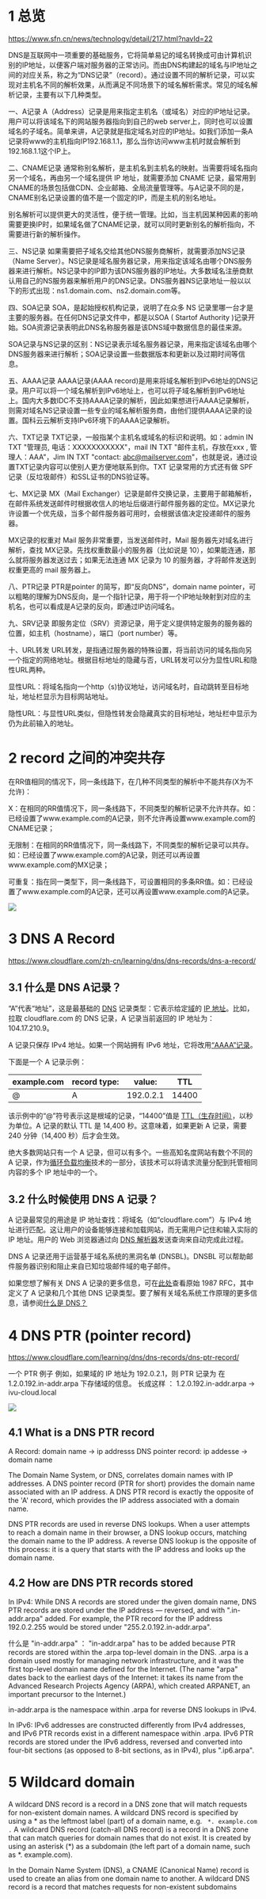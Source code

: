 

# 1 总览 

https://www.sfn.cn/news/technology/detail/217.html?navId=22

DNS是互联网中一项重要的基础服务，它将简单易记的域名转换成可由计算机识别的IP地址，以便客户端对服务器的正常访问。而由DNS构建起的域名与IP地址之间的对应关系，称之为“DNS记录”（record）。通过设置不同的解析记录，可以实现对主机名不同的解析效果，从而满足不同场景下的域名解析需求。常见的域名解析记录，主要有以下几种类型。

 一、A记录
A（Address）记录是用来指定主机名（或域名）对应的IP地址记录。用户可以将该域名下的网站服务器指向到自己的web server上，同时也可以设置域名的子域名。简单来讲，A记录就是指定域名对应的IP地址。如我们添加一条A记录将www的主机指向IP192.168.1.1，那么当你访问www主机时就会解析到192.168.1.1这个IP上。

二、CNAME记录
通常称别名解析，是主机名到主机名的映射。当需要将域名指向另一个域名，再由另一个域名提供 IP 地址，就需要添加 CNAME 记录，最常用到 CNAME的场景包括做CDN、企业邮箱、全局流量管理等。与A记录不同的是，CNAME别名记录设置的值不是一个固定的IP，而是主机的别名地址。

别名解析可以提供更大的灵活性，便于统一管理。比如，当主机因某种因素的影响需要更换IP时，如果域名做了CNAME记录，就可以同时更新别名的解析指向，不需要进行新的解析操作。 

 三、NS记录
如果需要把子域名交给其他DNS服务商解析，就需要添加NS记录（Name Server）。NS记录是域名服务器记录，用来指定该域名由哪个DNS服务器来进行解析。NS记录中的IP即为该DNS服务器的IP地址。大多数域名注册商默认用自己的NS服务器来解析用户的DNS记录。DNS服务器NS记录地址一般以以下的形式出现：ns1.domain.com、ns2.domain.com等。

四、SOA记录
SOA，是起始授权机构记录，说明了在众多 NS 记录里哪一台才是主要的服务器。在任何DNS记录文件中，都是以SOA ( Startof Authority )记录开始。SOA资源记录表明此DNS名称服务器是该DNS域中数据信息的最佳来源。

SOA记录与NS记录的区别：NS记录表示域名服务器记录，用来指定该域名由哪个DNS服务器来进行解析；SOA记录设置一些数据版本和更新以及过期时间等信息。

五、AAAA记录
AAAA记录(AAAA record)是用来将域名解析到IPv6地址的DNS记录。用户可以将一个域名解析到IPv6地址上，也可以将子域名解析到IPv6地址上。国内大多数IDC不支持AAAA记录的解析，因此如果想进行AAAA记录解析，则需对域名NS记录设置一些专业的域名解析服务商，由他们提供AAAA记录的设置。国科云云解析支持IPv6环境下的AAAA记录解析。 


 六、TXT记录
TXT记录，一般指某个主机名或域名的标识和说明。如：admin IN TXT "管理员, 电话：XXXXXXXXXXX"，mail IN TXT "邮件主机，存放在xxx , 管理人：AAA"，Jim IN TXT "contact: abc@mailserver.com"，也就是说，通过设置TXT记录内容可以使别人更方便地联系到你。TXT 记录常用的方式还有做 SPF 记录（反垃圾邮件）和SSL证书的DNS验证等。

七、MX记录
MX（Mail Exchanger）记录是邮件交换记录，主要用于邮箱解析，在邮件系统发送邮件时根据收信人的地址后缀进行邮件服务器的定位。MX记录允许设置一个优先级，当多个邮件服务器可用时，会根据该值决定投递邮件的服务器。

MX记录的权重对 Mail 服务非常重要，当发送邮件时，Mail 服务器先对域名进行解析，查找 MX记录。先找权重数最小的服务器（比如说是 10），如果能连通，那么就将服务器发送过去；如果无法连通 MX 记录为 10 的服务器，才将邮件发送到权重更高的 mail 服务器上。


八、PTR记录
PTR是pointer 的简写，即“反向DNS”，domain name pointer，可以粗略的理解为DNS反向，是一个指针记录，用于将一个IP地址映射到对应的主机名，也可以看成是A记录的反向，即通过IP访问域名。


九、SRV记录
即服务定位（SRV）资源记录，用于定义提供特定服务的服务器的位置，如主机（hostname），端口（port number）等。


十、URL转发
URL转发，是指通过服务器的特殊设置，将当前访问的域名指向另一个指定的网络地址。根据目标地址的隐藏与否，URL转发可以分为显性URL和隐性URL两种。

显性URL：将域名指向一个http（s)协议地址，访问域名时，自动跳转至目标地址，地址栏显示为目标网站地址。

隐性URL：与显性URL类似，但隐性转发会隐藏真实的目标地址，地址栏中显示为仍为此前输入的地址。 


# 2 record 之间的冲突共存

 在RR值相同的情况下，同一条线路下，在几种不同类型的解析中不能共存(X为不允许)：

X：在相同的RR值情况下，同一条线路下，不同类型的解析记录不允许共存。如：已经设置了www.example.com的A记录，则不允许再设置www.example.com的CNAME记录；

无限制：在相同的RR值情况下，同一条线路下，不同类型的解析记录可以共存。如：已经设置了www.example.com的A记录，则还可以再设置www.example.com的MX记录；

可重复：指在同一类型下，同一条线路下，可设置相同的多条RR值。如：已经设置了www.example.com的A记录，还可以再设置www.example.com的A记录。 

![](image/Pasted%20image%2020240305110041.png)



# 3 DNS A Record

https://www.cloudflare.com/zh-cn/learning/dns/dns-records/dns-a-record/


## 3.1 什么是 DNS A记录？

“A”代表“地址”，这是最基础的 [DNS](https://www.cloudflare.com/learning/dns/what-is-dns/) 记录类型：它表示给定[域](https://www.cloudflare.com/learning/dns/glossary/what-is-a-domain-name/)的 [IP 地址](https://www.cloudflare.com/learning/dns/glossary/what-is-my-ip-address/)。比如，拉取 cloudflare.com 的 DNS 记录，A 记录当前返回的 IP 地址为：104.17.210.9。

A 记录只保存 IPv4 地址。如果一个网站拥有 IPv6 地址，它将改用[“AAAA”记录](https://www.cloudflare.com/learning/dns/dns-records/dns-aaaa-record/)。

下面是一个 A 记录示例：

|example.com|record type:|value:|TTL|
|---|---|---|---|
|@|A|192.0.2.1|14400|

该示例中的“@”符号表示这是根域的记录，“14400”值是 [TTL（生存时间）](https://www.cloudflare.com/learning/cdn/glossary/time-to-live-ttl/)，以秒为单位。A 记录的默认 TTL 是 14,400 秒。这意味着，如果更新 A 记录，需要 240 分钟（14,400 秒）后才会生效。

绝大多数网站只有一个 A 记录，但可以有多个。一些高知名度网站有数个不同的 A 记录，作为[循环负载均衡](https://www.cloudflare.com/learning/dns/glossary/round-robin-dns/)技术的一部分，该技术可以将请求流量分配到托管相同内容的多个 IP 地址中的一个。

## 3.2 什么时候使用 DNS A 记录？

A 记录最常见的用途是 IP 地址查找：将域名（如“cloudflare.com”）与 IPv4 地址进行匹配。这让用户的设备能够连接和加载网站，而无需用户记住和输入实际的 IP 地址。用户的 Web 浏览器通过向 [DNS 解析器](https://www.cloudflare.com/learning/dns/dns-server-types/)发送查询来自动完成此过程。

DNS A 记录还用于运营基于域名系统的黑洞名单 (DNSBL)。DNSBL 可以帮助邮件服务器识别和阻止来自已知垃圾邮件域的电子邮件。

如果您想了解有关 DNS A 记录的更多信息，可在[此处](https://tools.ietf.org/html/rfc1035)查看原始 1987 RFC，其中定义了 A 记录和几个其他 DNS 记录类型。要了解有关域名系统工作原理的更多信息，请参阅[什么是 DNS？](https://www.cloudflare.com/learning/dns/what-is-dns/)

# 4 DNS PTR (pointer record)

https://www.cloudflare.com/learning/dns/dns-records/dns-ptr-record/

一个 PTR 例子
例如，如果域的 IP 地址为 192.0.2.1，则 PTR 记录为 在 1.2.0.192.in-addr.arpa 下存储域的信息。
 长成这样 ： 1.2.0.192.in-addr.arpa  -> ivu-cloud.local 
 
![](image/Pasted%20image%2020240305110222.png)
## 4.1 What is a DNS PTR record

A Record:  domain name -> ip addresss
DNS pointer record:  ip addesse -> domain name 

The Domain Name System, or DNS, correlates domain names with IP addresses. 
A DNS pointer record (PTR for short) provides the domain name associated with an IP address. A DNS PTR record is exactly the opposite of the 'A' record, which provides the IP address associated with a domain name.

DNS PTR records are used in reverse DNS lookups. 
When a user attempts to reach a domain name in their browser, a DNS lookup occurs, matching the domain name to the IP address. 
A reverse DNS lookup is the opposite of this process: it is a query that starts with the IP address and looks up the domain name.


## 4.2 How are DNS PTR records stored

In IPv4:
While DNS A records are stored under the given domain name, DNS PTR records are stored under the IP address — reversed, and with ".in-addr.arpa" added. For example, the PTR record for the IP address 192.0.2.255 would be stored under "255.2.0.192.in-addr.arpa".

什么是 "in-addr.arpa" ： 
"in-addr.arpa" has to be added because PTR records are stored within the .arpa top-level domain in the DNS. .arpa is a domain used mostly for managing network infrastructure, and it was the first top-level domain name defined for the Internet. (The name "arpa" dates back to the earliest days of the Internet: it takes its name from the Advanced Research Projects Agency (ARPA), which created ARPANET, an important precursor to the Internet.)

in-addr.arpa is the namespace within .arpa for reverse DNS lookups in IPv4.

In IPv6:
IPv6 addresses are constructed differently from IPv4 addresses, and IPv6 PTR records exist in a different namespace within .arpa. IPv6 PTR records are stored under the IPv6 address, reversed and converted into four-bit sections (as opposed to 8-bit sections, as in IPv4), plus ".ip6.arpa".


# 5 Wildcard domain


A wildcard DNS record is a record in a DNS zone that will match requests for non-existent domain names. 
A wildcard DNS record is specified by using a * as the leftmost label (part) of a domain name, e.g.    ` *. example.com .`
A wildcard DNS record (catch-all DNS record) is a record in a DNS zone that can match queries for domain names that do not exist. It is created by using an asterisk (*) as a subdomain (the left part of a domain name, such as *. example.com).


In the Domain Name System (DNS), a CNAME (Canonical Name) record is used to create an alias from one domain name to another. 
A wildcard DNS record is a record that matches requests for non-existent subdomains


